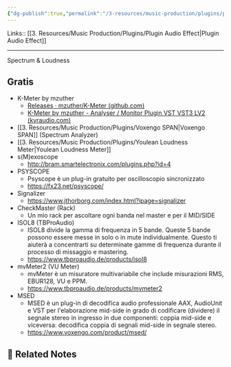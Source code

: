 ```yaml
---
{"dg-publish":true,"permalink":"/3-resources/music-production/plugins/plugin-audio-effect-analyzer/"}
---
```


Links:: [[3. Resources/Music Production/Plugins/Plugin Audio Effect\|Plugin Audio Effect]]

---
Spectrum & Loudness

## Gratis

- K-Meter by mzuther
	- [Releases · mzuther/K-Meter (github.com)](https://github.com/mzuther/K-Meter)
	- [K-Meter by mzuther - Analyser / Monitor Plugin VST VST3 LV2 (kvraudio.com)](https://www.kvraudio.com/product/k-meter-by-mzuther)
- [[3. Resources/Music Production/Plugins/Voxengo SPAN\|Voxengo SPAN]] (Spectrum Analyzer)
- [[3. Resources/Music Production/Plugins/Youlean Loudness Meter\|Youlean Loudness Meter]]
- s(M)exoscope
	- http://bram.smartelectronix.com/plugins.php?id=4
- PSYSCOPE
	- Psyscope è un plug-in gratuito per oscilloscopio sincronizzato
	- https://fx23.net/psyscope/
- Signalizer
	- https://www.jthorborg.com/index.html?ipage=signalizer
- CheckMaster (Rack)
	- Un mio rack per ascoltare ogni banda nel master e per il MID/SIDE
- ISOL8 (TBProAudio)
	- ISOL8 divide la gamma di frequenza in 5 bande. Queste 5 bande possono essere messe in solo o in mute individualmente. Questo ti aiuterà a concentrarti su determinate gamme di frequenza durante il processo di missaggio e mastering.
	- https://www.tbproaudio.de/products/isol8
- mvMeter2 (VU Meter)
	- mvMeter è un misuratore multivariabile che include misurazioni RMS, EBUR128, VU e PPM.
	- https://www.tbproaudio.de/products/mvmeter2
- MSED
	- MSED è un plug-in di decodifica audio professionale AAX, AudioUnit e VST per l'elaborazione mid-side in grado di codificare (dividere) il segnale stereo in ingresso in due componenti: coppia mid-side e viceversa: decodifica coppia di segnali mid-side in segnale stereo.
	- https://www.voxengo.com/product/msed/

## 🔗 Related Notes
